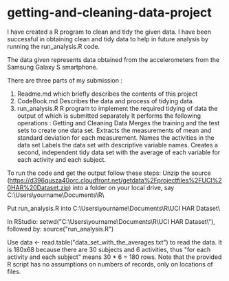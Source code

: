 # getting-and-cleaning-data-project
I have created a R program to clean and tidy the given data. I have been successful in obtaining clean and tidy data to help in future analysis by running the run_analysis.R code.

The data given represents data obtained from the accelerometers from the Samsung Galaxy S smartphone. 

There are three parts of my submission :
1. Readme.md which briefly describes the contents of this project
2. CodeBook.md Describes the data and process of tidying data.
3. run_analysis.R R program to implement the required tidying of data the output of which is submitted separately
It performs the following operations :
      Getting and Cleaning Data
      Merges the training and the test sets to create one data set.
      Extracts the measurements of mean and standard deviation for each measurement.
      Names the activities in the data set
      Labels the data set with descriptive variable names.
      Creates a second, independent tidy data set with the average of each variable for each activity and each subject.


To run the code and get the output follow these steps:
Unzip the source (https://d396qusza40orc.cloudfront.net/getdata%2Fprojectfiles%2FUCI%20HAR%20Dataset.zip) into a folder on your local drive, say C:\Users\yourname\Documents\R\

Put run_analysis.R into C:\Users\yourname\Documents\R\UCI HAR Dataset\

In RStudio: setwd("C:\\Users\\yourname\\Documents\\R\\UCI HAR Dataset\\"), followed by: source("run_analysis.R")

Use data <- read.table("data_set_with_the_averages.txt") to read the data. It is 180x68 because there are 30 subjects and 6 activities, thus "for each activity and each subject" means 30 * 6 = 180 rows. Note that the provided R script has no assumptions on numbers of records, only on locations of files.
